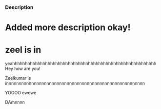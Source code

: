 ### Description

# Added more description okay!

# zeel is in

yeahhhhhhhhhhhhhhhhhhhhhhhhhhhhhhhhhhhhhhhhhhhhhhhhhhhhhhhhh
Hey how are you!

Zeelkumar is innnnnnnnnnnnnnnnnnnnnnnnnnnnnnnnnnnnnnnnnnnnnnnnnnnnnnn

YOOOO
ewewe

DAmnnnn
